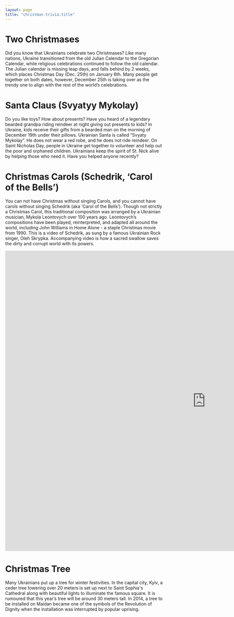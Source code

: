 ```yaml
---
layout: page
title: "christmas-trivia.title"
---
```


# Two Christmases

Did you know that Ukrainians celebrate two Christmases? Like many nations, Ukraine transitioned from the old Julian Calendar to the Gregorian Calendar, while religious celebrations continued to follow the old calendar. The Julian calendar is missing leap days, and falls behind by 2 weeks, which places Christmas Day (Dec. 25th) on January 6th. Many people get together on both dates, however, December 25th is taking over as the trendy one to align with the rest of the world’s celebrations.

# Santa Claus (Svyatyy Mykolay)

Do you like toys? How about presents? Have you heard of a legendary bearded grandpa riding reindeer at night giving out presents to kids? In Ukraine, kids receive their gifts from a bearded man on the morning of December 19th under their pillows. Ukrainian Santa is called “Svyaty Mykolay”. He does not wear a red robe, and he does not ride reindeer. On Saint Nicholas Day, people in Ukraine get together to volunteer and help out the poor and orphaned children. Ukrainians keep the spirit of St. Nick alive by helping those who need it. Have you helped anyone recently?

# Christmas Carols (Schedrik, ‘Carol of the Bells’)

You can not have Christmas without singing Carols, and you cannot have carols without singing Schedrik (aka ‘Carol of the Bells’). Though not strictly a Christmas Carol, this traditional composition was arranged by a Ukrainian musician, Mykola Leontovych over 100 years ago. Leontovych’s compositions have been played, reinterpreted, and adapted all around the world, including John Williams in Home Alone - a staple Christmas movie from 1990. This is a video of Schedrik, as sung by a famous Ukrainian Rock singer, Oleh Skrypka. Accompanying video is how a sacred swallow saves the dirty and corrupt world with its powers.

<iframe width="1280" height="960" src="https://www.youtube.com/embed/dg1eMpFfexk" frameborder="0" allow="accelerometer; autoplay; encrypted-media; gyroscope; picture-in-picture" allowfullscreen></iframe>

# Christmas Tree

Many Ukrainians put up a tree for winter festivities. In the capital city, Kyiv, a ceder tree towering over 20 meters is set up next to Saint Sophia's Cathedral along with beautiful lights to illuminate the famous square. It is rumoured that this year’s tree will be around 30 meters tall. In 2014, a tree to be installed on Maidan became one of the symbols of the Revolution of Dignity when the installation was interrupted by popular uprising.

